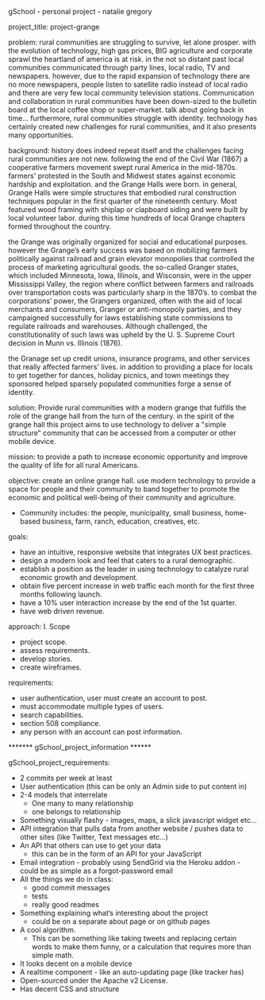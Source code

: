 gSchool - personal project - natalie gregory

project_title: project-grange

problem:
rural communities are struggling to survive, let alone prosper. with the evolution of technology, high gas prices, BIG
agriculture and corporate sprawl the heartland of america is at risk. in the not so distant past local
communities communicated through party lines, local radio, TV and newspapers. however, due to the rapid expansion of
technology there are no more newspapers, people listen to satellite radio instead of local radio and there are very
few local community television stations. Communication and collaboration in rural communities have been down-sized to the
bulletin board at the local coffee shop or super-market. talk about going back in time... furthermore, rural
communities struggle with identity. technology has certainly created new challenges for rural communities, and it
also presents many opportunities.

background:
history does indeed repeat itself and the challenges facing rural communities are not new. following the end of the
Civil War (1867) a cooperative farmers movement swept rural America in the mid-1870s. farmers' protested in the South
and Midwest states against economic hardship and exploitation. and the Grange Halls were born. in general, Grange Halls
were simple structures that embodied rural construction techniques popular in the first quarter of the nineteenth
century. Most featured wood framing with shiplap or clapboard siding and were built by local volunteer labor. during
this time hundreds of local Grange chapters formed throughout the country.

the Grange was originally organized for social and educational purposes. however the Grange’s early success was based
on mobilizing farmers politically against railroad and grain elevator monopolies that controlled the process of
marketing agricultural goods. the so-called Granger states, which included Minnesota, Iowa, Illinois, and Wisconsin,
were in the upper Mississippi Valley, the region where conflict between farmers and railroads over transportation
costs was particularly sharp in the 1870’s. to combat the corporations’ power, the Grangers organized, often with
the aid of local merchants and consumers, Granger or anti-monopoly parties, and they campaigned successfully for
laws establishing state commissions to regulate railroads and warehouses. Although challenged, the constitutionality
of such laws was upheld by the U. S. Supreme Court decision in Munn vs. Illinois (1876).

the Granage set up credit unions, insurance programs, and other services that really affected farmers' lives. in
addition to providing a place for locals to get together for dances, holiday picnics, and town meetings they
sponsored helped sparsely populated communities forge a sense of identity.

solution:
Provide rural communities with a modern grange that fulfills the role of the grange hall from the turn of the century.
in the spirit of the grange hall this project aims to use technology to deliver a "simple structure" community that
can be accessed from a computer or other mobile device.

mission:
to provide a path to increase economic opportunity and improve the quality of life for all rural Americans.

objective:
create an online grange hall. use modern technology to provide a space for people and their community to
band together to promote the economic and political well-being of their community and agriculture.

* Community includes: the people, municipality, small business, home-based business, farm, ranch, education, creatives,
etc.

goals:
- have an intuitive, responsive website that integrates UX best practices.
- design a modern look and feel that caters to a rural demographic.
- establish a position as the leader in using technology to catalyze rural economic growth and development.
- obtain five percent increase in web traffic each month for the first three months following launch.
- have a 10% user interaction increase by the end of the 1st quarter.
- have web driven revenue.

approach:
I. Scope
- project scope.
- assess requirements.
- develop stories.
- create wireframes.

requirements:
- user authentication, user must create an account to post.
- must accommodate multiple types of users.
- search capabilities.
- section 508 compliance.
- any person with an account can post information.


******* gSchool_project_information ******

gSchool_project_requirements:
- 2 commits per week at least
- User authentication (this can be only an Admin side to put content in)
- 2-4 models that interrelate
    * One many to many relationship
    * one belongs to relationship
- Something visually flashy - images, maps, a slick javascript widget etc…
- API integration that pulls data from another website / pushes data to other sites (like Twitter, Text messages etc…)
- An API that others can use to get your data
    * this can be in the form of an API for your JavaScript
- Email integration - probably using SendGrid via the Heroku addon - could be as simple as a forgot-password email
- All the things we do in class:
    * good commit messages
    * tests
    * really good readmes
- Something explaining what’s interesting about the project
    * could be on a separate about page or on github pages
- A cool algorithm.
    * This can be something like taking tweets and replacing certain words to make them funny, or a calculation that requires more than simple math.
- It looks decent on a mobile device
- A realtime component - like an auto-updating page (like tracker has)
- Open-sourced under the Apache v2 License.
- Has decent CSS and structure